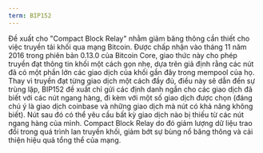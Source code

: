 ```yaml
---
term: BIP152
---
```


Đề xuất cho "Compact Block Relay" nhằm giảm băng thông cần thiết cho việc truyền tải khối qua mạng Bitcoin. Được chấp nhận vào tháng 11 năm 2016 trong phiên bản 0.13.0 của Bitcoin Core, giao thức này cho phép truyền đạt thông tin khối một cách gọn nhẹ, dựa trên giả định rằng các nút đã có một phần lớn các giao dịch của khối gần đây trong mempool của họ. Thay vì truyền đạt từng giao dịch một cách đầy đủ, điều này sẽ dẫn đến sự trùng lặp, BIP152 đề xuất chỉ gửi các định danh ngắn cho các giao dịch đã biết với các nút ngang hàng, đi kèm với một số giao dịch được chọn (đáng chú ý là giao dịch coinbase và những giao dịch mà nút có khả năng không biết). Nút sau đó có thể yêu cầu bất kỳ giao dịch nào bị thiếu từ các nút ngang hàng của mình. Compact Block Relay do đó giảm lượng dữ liệu trao đổi trong quá trình lan truyền khối, giảm bớt sự bùng nổ băng thông và cải thiện hiệu quả tổng thể của mạng.